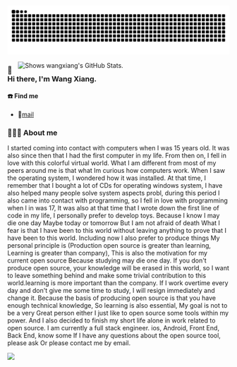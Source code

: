 ![](https://raw.githubusercontent.com/wangxiang4/wangxiang4/output/github-contribution-grid-snake.svg)

<a href="https://github.com/pulls?q=author:wangxiang4">
  <img alt="Shows wangxiang's GitHub Stats." align="right" width="480px" src="https://github-stats.liuli.lol/api?username=wangxiang4&theme=vue-dark&show_icons=true&include_all_commits=true&count_private=true">
</a>

### 👋 Hi there, I'm Wang Xiang.

#### ☎️ Find me
- 📮[mail](mailto:github.wangxiang4@gmail.com)

### 🧑🏻‍💻 About me </h3>
I started coming into contact with computers when I was 15 years old. It was also since then that I had the first computer in my life.
From then on, I fell in love with this colorful virtual world. What I am different from most of my peers around me is that what Im curious how 
computers work. When I saw the operating system, I wondered how it was installed. At that time, I remember that I bought
a lot of CDs for operating windows system, I have also helped many people solve system aspects probl, during this period I also came into contact with programming, so I fell in love with programming when I in was 17, It was also at that time that I wrote down the first line of code in my life, I personally prefer to develop toys. Because I know I may die one day Maybe today or tomorrow But I am not afraid of death What I fear is that I have been to this world without leaving anything to prove that I have been to this world. Including now I also prefer to produce things My personal principle is (Production open source is greater than learning, Learning is greater than company), This is also the motivation for my current open source Because studying may die one day. If you don't produce open source, your knowledge will be erased in this world, so I want to leave something behind and make some trivial contribution to this world.learning is more important than the company. If I work overtime every day and don't give me some time to study, I will resign immediately and change it. Because the basis of producing open source is that you have enough technical knowledge, So learning is also essential, My goal is not to be a very Great person either I just like to open source some tools within my power. And I also decided to finish my short life alone in work related to open source. I am currently a full stack engineer. ios, Android, Front End, Back End, know some If I have any questions about the open source tool, please ask Or please contact me by email.

![](https://github-readme-activity-graph.vercel.app/graph?username=wangxiang4&theme=vue)


